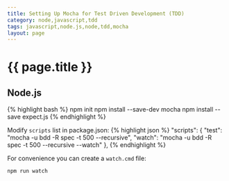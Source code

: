 ```yaml
---
title: Setting Up Mocha for Test Driven Development (TDD)
category: node,javascript,tdd
tags: javascript,node.js,node,tdd,mocha
layout: page
---
```


# {{ page.title }}

## Node.js

{% highlight bash %}
npm init
npm install --save-dev mocha
npm install --save expect.js
{% endhighlight %}

Modify `scripts` list in package.json:
{% highlight json %}
  "scripts": {
    "test": "mocha -u bdd -R spec -t 500 --recursive",
    "watch": "mocha -u bdd -R spec -t 500 --recursive --watch"
  },
{% endhighlight %}

For convenience you can create a `watch.cmd` file:

```bat
npm run watch
```



